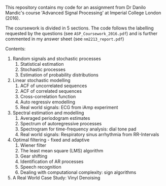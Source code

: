 This repository contains my code for an assignment from Dr Danilo Mandic's
course 'Advanced Signal Processing' at Imperial College London (2016).

The coursework is divided in 5 sections. The code follows the labelling
requested by the questions (see `ASP_Coursework_2016.pdf`) and is further
commented in my answer sheet (see `nm2213_report.pdf`)

Contents:
1. Random signals and stochastic processes
   1. Statistical estimation
   1. Stochastic processes
   1. Estimation of probability distributions
1. Linear stochastic modelling
   1. ACF of uncorrelated sequences
   1. ACF of correlated sequences
   1. Cross-correlation function
   1. Auto regressiv emodelling
   1. Real world signals: ECG from iAmp experiment
1. Spectral estimation and modelling
   1. Averaged periodogram estimates
   1. Spectrum of autoregressive processes
   1. Spectrogram for time-frequency analysis: dial tone pad
   1. Real world signals: Respiratory sinus arrhythmia from RR-Intervals
1. Optimal filtering - fixed and adaptive
   1. Wiener filter
   1. The least mean square (LMS) algorithm
   1. Gear shifting
   1. Identification of AR processes
   1. Speech recognition
   1. Dealing with computational complexity: sign algorithms
1. A Real World Case Study: Vinyl Denoising
